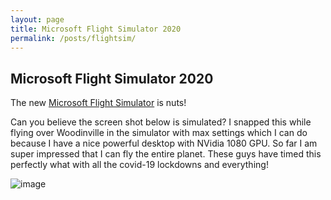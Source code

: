 ```yaml
---
layout: page
title: Microsoft Flight Simulator 2020
permalink: /posts/flightsim/
---
```


## Microsoft Flight Simulator 2020

The new [Microsoft Flight Simulator](https://www.flightsimulator.com/) is nuts!

Can you believe the screen shot below is simulated?  I snapped this while flying over Woodinville
in the simulator with max settings which I can do because I have a nice powerful desktop with
NVidia 1080 GPU.  So far I am super impressed that I can fly the entire planet.  These guys
have timed this perfectly what with all the covid-19 lockdowns and everything!


![image](woodinville.png)
